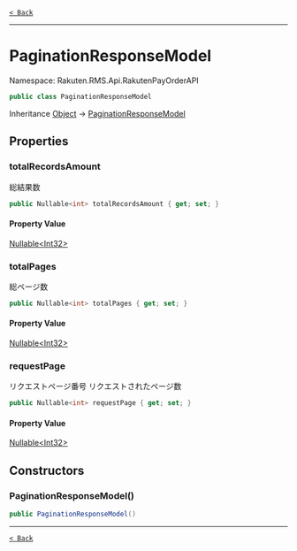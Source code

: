 [`< Back`](./)

---

# PaginationResponseModel

Namespace: Rakuten.RMS.Api.RakutenPayOrderAPI

```csharp
public class PaginationResponseModel
```

Inheritance [Object](https://docs.microsoft.com/en-us/dotnet/api/system.object) → [PaginationResponseModel](./rakuten.rms.api.rakutenpayorderapi.paginationresponsemodel)

## Properties

### **totalRecordsAmount**

総結果数

```csharp
public Nullable<int> totalRecordsAmount { get; set; }
```

#### Property Value

[Nullable&lt;Int32&gt;](https://docs.microsoft.com/en-us/dotnet/api/system.nullable-1)<br>

### **totalPages**

総ページ数

```csharp
public Nullable<int> totalPages { get; set; }
```

#### Property Value

[Nullable&lt;Int32&gt;](https://docs.microsoft.com/en-us/dotnet/api/system.nullable-1)<br>

### **requestPage**

リクエストページ番号
 リクエストされたページ数

```csharp
public Nullable<int> requestPage { get; set; }
```

#### Property Value

[Nullable&lt;Int32&gt;](https://docs.microsoft.com/en-us/dotnet/api/system.nullable-1)<br>

## Constructors

### **PaginationResponseModel()**

```csharp
public PaginationResponseModel()
```

---

[`< Back`](./)
